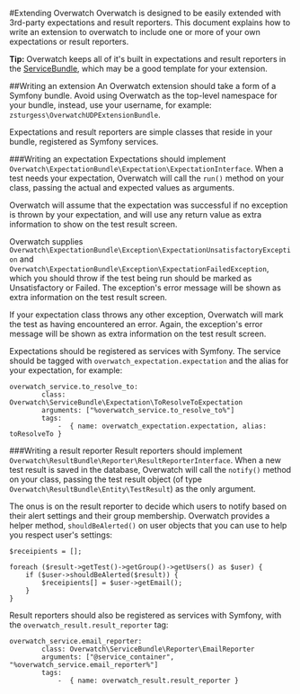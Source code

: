 #Extending Overwatch
Overwatch is designed to be easily extended with 3rd-party expectations and result reporters. This document explains how to write an extension to overwatch to include one or more of your own expectations or result reporters.

**Tip:** Overwatch keeps all of it's built in expectations and result reporters in the [ServiceBundle](../../../src/Overwatch/ServiceBundle), which may be a good template for your extension.

##Writing an extension
An Overwatch extension should take a form of a Symfony bundle. Avoid using Overwatch as the top-level namespace for your bundle, instead, use your username, for example: `zsturgess\OverwatchUDPExtensionBundle`.

Expectations and result reporters are simple classes that reside in your bundle, registered as Symfony services.

###Writing an expectation
Expectations should implement `Overwatch\ExpectationBundle\Expectation\ExpectationInterface`. When a test needs your expectation, Overwatch will call the `run()` method on your class, passing the actual and expected values as arguments.

Overwatch will assume that the expectation was successful if no exception is thrown by your expectation, and will use any return value as extra information to show on the test result screen.

Overwatch supplies `Overwatch\ExpectationBundle\Exception\ExpectationUnsatisfactoryException` and `Overwatch\ExpectationBundle\Exception\ExpectationFailedException`, which you should throw if the test being run should be marked as Unsatisfactory or Failed. The exception's error message will be shown as extra information on the test result screen.

If your expectation class throws any other exception, Overwatch will mark the test as having encountered an error. Again, the exception's error message will be shown as extra information on the test result screen.

Expectations should be registered as services with Symfony. The service should be tagged with `overwatch_expectation.expectation` and the alias for your expectation, for example:
```
overwatch_service.to_resolve_to:                                               
        class: Overwatch\ServiceBundle\Expectation\ToResolveToExpectation
        arguments: ["%overwatch_service.to_resolve_to%"]
        tags:
            -  { name: overwatch_expectation.expectation, alias: toResolveTo }
``` 

###Writing a result reporter
Result reporters should implement `Overwatch\ResultBundle\Reporter\ResultReporterInterface`. When a new test result is saved in the database, Overwatch will call the `notify()` method on your class, passing the test result object (of type `Overwatch\ResultBundle\Entity\TestResult`) as the only argument.

The onus is on the result reporter to decide which users to notify based on their alert settings and their group membership. Overwatch provides a helper method, `shouldBeAlerted()` on user objects that you can use to help you respect user's settings:
```
$receipients = [];
        
foreach ($result->getTest()->getGroup()->getUsers() as $user) {
    if ($user->shouldBeAlerted($result)) {
        $receipients[] = $user->getEmail();
    }
}
```

Result reporters should also be registered as services with Symfony, with the `overwatch_result.result_reporter` tag:
```
overwatch_service.email_reporter:
        class: Overwatch\ServiceBundle\Reporter\EmailReporter
        arguments: ["@service_container", "%overwatch_service.email_reporter%"]
        tags:
            -  { name: overwatch_result.result_reporter }
```
